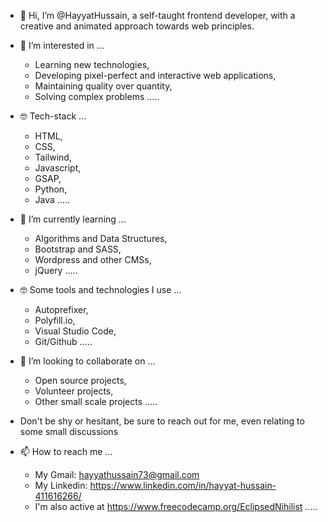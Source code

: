 - 👋 Hi, I’m @HayyatHussain, a self-taught frontend developer, with a creative and animated approach towards web principles.

- 👀 I’m interested in ...
  - Learning new technologies,
  - Developing pixel-perfect and interactive web applications,
  - Maintaining quality over quantity,
  - Solving complex problems .....

- 🤓 Tech-stack ...
  - HTML,
  - CSS,
  - Tailwind,
  - Javascript,
  - GSAP,
  - Python,
  - Java .....

- 🌱 I’m currently learning ...
  - Algorithms and Data Structures,
  - Bootstrap and SASS,
  - Wordpress and other CMSs,
  - jQuery .....

- 🤓 Some tools and technologies I use ...
  - Autoprefixer,
  - Polyfill.io,
  - Visual Studio Code,
  - Git/Github .....

- 💞️ I’m looking to collaborate on ...
  - Open source projects,
  - Volunteer projects,
  - Other small scale projects .....

- Don't be shy or hesitant, be sure to reach out for me, even relating to some small discussions

- 📫 How to reach me ...
  - My Gmail: hayyathussain73@gmail.com
  - My Linkedin: https://www.linkedin.com/in/hayyat-hussain-411616266/
  - I'm also active at https://www.freecodecamp.org/EclipsedNihilist .....
 
  
<!---
HayyatHussain/HayyatHussain is a ✨ special ✨ repository because its `README.md` (this file) appears on your GitHub profile.
You can click the Preview link to take a look at your changes.
--->
